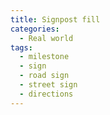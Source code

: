 ```yaml
---
title: Signpost fill
categories:
  - Real world
tags:
  - milestone
  - sign
  - road sign
  - street sign
  - directions
---
```

